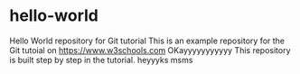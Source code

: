 # hello-world
Hello World repository for Git tutorial
This is an example repository for the Git tutoial on https://www.w3schools.com
OKayyyyyyyyyyy
This repository is built step by step in the tutorial. heyyyks  msms
